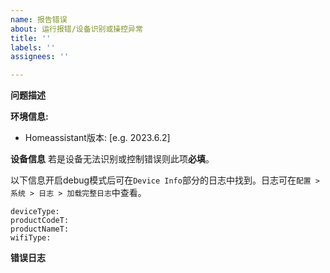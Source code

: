 ```yaml
---
name: 报告错误
about: 运行报错/设备识别或操控异常
title: ''
labels: ''
assignees: ''

---
```


**问题描述**


**环境信息:**
 - Homeassistant版本: [e.g. 2023.6.2]

**设备信息**
若是设备无法识别或控制错误则此项**必填**。

以下信息开启debug模式后可在`Device Info`部分的日志中找到。日志可在`配置 > 系统 > 日志 > 加载完整日志`中查看。
```
deviceType:
productCodeT:
productNameT:
wifiType:
```

**错误日志**
